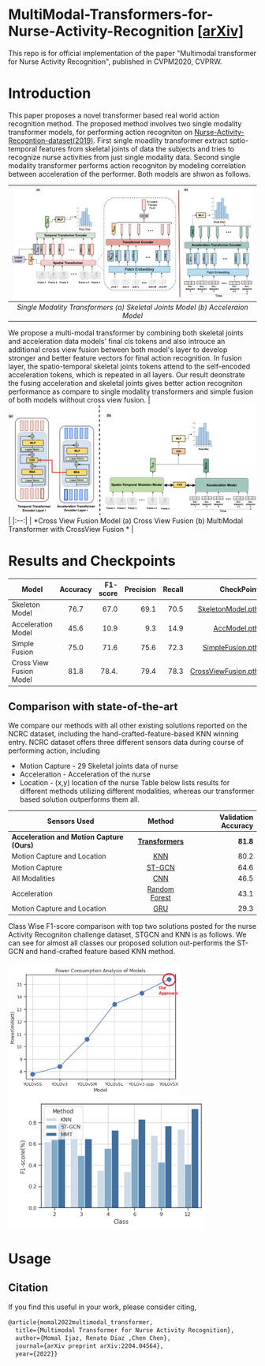 # MultiModal-Transformers-for-Nurse-Activity-Recognition [[arXiv]](https://arxiv.org/pdf/2204.04564.pdf)
This repo is for official implementation of the paper "Multimodal transformer for Nurse Activity Recognition", published in CVPM2020, CVPRW.

# Introduction

  This paper proposes a novel transformer based real world action recognition method. The proposed method involves two single modality transformer models, for performing action recogniton on [Nurse-Activity-Recogntion-dataset(2019)](https://ieee-dataport.org/competitions/nurse-care-activity-recognition-challenge). First single moadlity transformer extract sptio-temporal features from skeletal joints of data the subjects and tries to recognize nurse activities from just single modality data. Second single modality transformer performs action recogniton by modeling correlation between acceleration of the performer. Both models are shwon as follows. 

| <img src="https://github.com/Momilijaz96/MMT_for_NCRC/blob/main/images/single.png "> | 
|:--:| 
| *Single Modality Transformers (a) Skeletal Joints Model (b) Acceleraion Model* |

We propose a multi-modal transformer by combining both skeletal joints and acceleration data models' final cls tokens and also introuce an additional cross view fusion between both model's layer to develop stronger and better feature vectors for final action recognition. In fusion layer, the spatio-temporal skeletal joints tokens attend to the self-encoded acceleration tokens, which is repeated in all layers. Our result deonstrate the fusing acceleration and skeletal joints gives better action recogniton performance as compare to single modality transformers and simple fusion of both models wiithout cross view fusion. 
| ![alt text](https://github.com/Momilijaz96/MMT_for_NCRC/blob/main/images/fusion.png) | 
|:--:| 
| *Cross View Fusion Model (a) Cross View Fusion (b) MultiModal Transformer with CrossView Fusion * |


# Results and Checkpoints
| Model                     | Accuracy | F1-score  | Precision |  Recall | CheckPoint|
| ------------------------- |:--------:| ---------:| ---------:| -------:| ---------:|
| Skeleton Model            |   76.7   |   67.0    |   69.1    |   70.5  | [SkeletonModel.pth](https://drive.google.com/file/d/1vUMj_7Xjkc5IurVi6FS66IXj5dfJSnAq/view?usp=sharing)
| Acceleration Model        |   45.6   |   10.9    |   9.3     |   14.9  | [AccModel.pth](https://drive.google.com/file/d/16ROhR6_thVaj-1dqSN-hKJSH5fRAYkVL/view?usp=sharing)
| Simple Fusion             |   75.0   |   71.6    |   75.6    |   72.3  | [SimpleFusion.pth](https://drive.google.com/file/d/1HNYp4HAU3mpUzikxkf_uSkcyz7kwLQK4/view?usp=sharing)
| Cross View Fusion Model   |   81.8   |   78.4.   |   79.4    |   78.3  | [CrossViewFusion.pth](https://drive.google.com/file/d/1SWQ3EbLvH_hauJE22eqrYatsqv2e4rAO/view?usp=sharing)

## Comparison with state-of-the-art
We compare our methods with all other existing solutions reported on the NCRC dataset, including the hand-crafted-feature-based KNN winning entry. NCRC dataset offers three different sensors data during course of performing action, including
* Motion Capture - 29 Skeletal joints data of nurse
* Acceleration - Acceleration of the nurse
* Location - (x,y) location of the nurse 
Table below lists results for different methods utilizing different modalities, whereas our transformer based solution outperforms them all.

| Sensors Used                           |    Method     | Validation Accuracy |
| ---------------------------------------|:-------------:| -------------------:|
| __Acceleration and Motion Capture (Ours)__| __[Transformers](https://arxiv.org/pdf/2204.04564.pdf)__ |      __81.8__         |
| Motion Capture and Location            |      [KNN](https://dl.acm.org/doi/pdf/10.1145/3341162.3344859)      |        80.2         |
| Motion Capture                         |     [ST-GCN](https://dl.acm.org/doi/abs/10.1145/3341162.3345581)    |        64.6         |
| All Modalities                         |      [CNN](https://www.researchgate.net/publication/335765627_Nurse_care_activity_recognition_challenge_summary_and_results)      |        46.5         |
| Acceleration                           | [Random Forest](https://www.researchgate.net/publication/335765627_Nurse_care_activity_recognition_challenge_summary_and_results) |        43.1         |
| Motion Capture and Location            |      [GRU](https://dl.acm.org/doi/abs/10.1145/3341162.3344848)      |        29.3         |

Class Wise F1-score comparison with top two solutions posted for the nurse Activity Recogniton challenge dataset, STGCN and KNN is as follows. We can see for almost all classes our proposed solution out-performs the ST-GCN and hand-crafted feature based KNN method.

<img src="https://github.com/Momilijaz96/MMT_for_NCRC/blob/main/val_acc.png " width="350"/> <img src="https://github.com/Momilijaz96/MMT_for_NCRC/blob/main/images/f1.png " width="400"/> 


# Usage
## Citation
If you find this useful in your work, please consider citing,
```
@article{momal2022multimodal_transformer,
  title={Multimodal Transformer for Nurse Activity Recognition},
  author={Momal Ijaz, Renato Diaz ,Chen Chen},
  journal={arXiv preprint arXiv:2204.04564},
  year={2022}}
```
